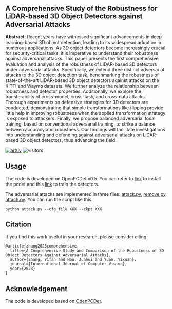 ## A Comprehensive Study of the Robustness for LiDAR-based 3D Object Detectors against Adversarial Attacks
**Abstract**: Recent years have witnessed significant advancements in deep learning-based 3D object detection, leading to its widespread adoption in numerous applications. As 3D object detectors become increasingly crucial for security-critical tasks, it is imperative to understand their robustness against adversarial attacks. This paper presents the first comprehensive evaluation and analysis of the robustness of LiDAR-based 3D detectors under adversarial attacks. Specifically, we extend three distinct adversarial attacks to the 3D object detection task, benchmarking the robustness of state-of-the-art LiDAR-based 3D object detectors against attacks on the KITTI and Waymo datasets. We further analyze the relationship between robustness and detector properties. Additionally, we explore the transferability of cross-model, cross-task, and cross-data attacks. Thorough experiments on defensive strategies for 3D detectors are conducted, demonstrating that simple transformations like flipping provide little help in improving robustness when the applied transformation strategy is exposed to attackers. Finally, we propose balanced adversarial focal training, based on conventional adversarial training, to strike a balance between accuracy and robustness. Our findings will facilitate investigations into understanding and defending against adversarial attacks on LiDAR-based 3D object detectors, thus advancing the field.

[![arXiv](https://img.shields.io/badge/arXiv-Paper-<COLOR>.svg)](https://arxiv.org/abs/2212.10230)
![visitors](https://visitor-badge.glitch.me/badge?page_id=Eaphan/Robust3DOD)

## Usage
The code is developed on OpenPCDet v0.5. You can refer to [link](docs/INSTALL.md) to install the pcdet and this [link](docs/GETTING_STARTED.md) to train the detectors.

The adversarial attacks are implemented in three files: [attack.py](attack.py), [remove.py](remove.py), [attach.py](attach.py). You can run the script like this:

```
python attack.py --cfg_file XXX --ckpt XXX 
```


## Citation
If you find this work useful in your research, please consider citing:
```
@article{zhang2023comprehensive,
  title={A Comprehensive Study and Comparison of the Robustness of 3D Object Detectors Against Adversarial Attacks},
  author={Zhang, Yifan and Hou, Junhui and Yuan, Yixuan},
  journal={International Journal of Computer Vision},
  year={2023}
}
```

## Acknowledgement
The code is developed based on [OpenPCDet](https://github.com/open-mmlab/OpenPCDet).
